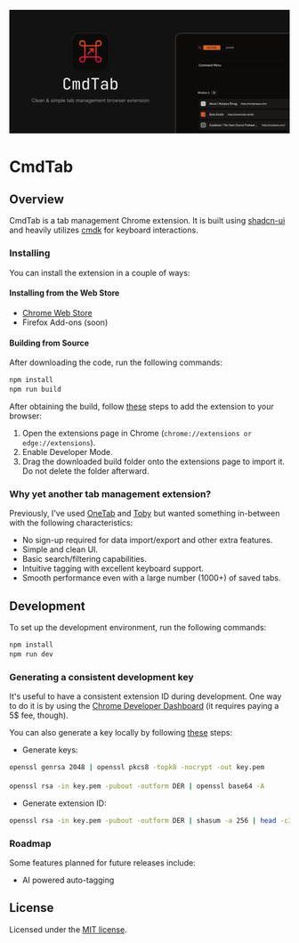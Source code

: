 ![og](./assets/og.png)

# CmdTab

## Overview

CmdTab is a tab management Chrome extension. It is built using [shadcn-ui](https://github.com/shadcn-ui/ui) and heavily utilizes [cmdk](https://github.com/pacocoursey/cmdk) for keyboard interactions.

### Installing

You can install the extension in a couple of ways:

#### Installing from the Web Store

-   [Chrome Web Store](https://chromewebstore.google.com/detail/cmdtab/cnhamlcjfdekdinhkfmllfdjamcncbkl)
-   Firefox Add-ons (soon)

#### Building from Source

After downloading the code, run the following commands:

```bash
npm install
npm run build
```

After obtaining the build, follow [these](https://developer.chrome.com/docs/extensions/get-started/tutorial/hello-world#load-unpacked) steps to add the extension to your browser:

1. Open the extensions page in Chrome (`chrome://extensions or edge://extensions`).
2. Enable Developer Mode.
3. Drag the downloaded build folder onto the extensions page to import it. Do not delete the folder afterward.

### Why yet another tab management extension?

Previously, I've used [OneTab](https://chromewebstore.google.com/detail/onetab/chphlpgkkbolifaimnlloiipkdnihall) and [Toby](https://chromewebstore.google.com/detail/toby-for-chrome/hddnkoipeenegfoeaoibdmnaalmgkpip) but wanted something in-between with the following characteristics:

-   No sign-up required for data import/export and other extra features.
-   Simple and clean UI.
-   Basic search/filtering capabilities.
-   Intuitive tagging with excellent keyboard support.
-   Smooth performance even with a large number (1000+) of saved tabs.

## Development

To set up the development environment, run the following commands:

```bash
npm install
npm run dev
```

### Generating a consistent development key

It's useful to have a consistent extension ID during development. One way to do it is by using the [Chrome Developer Dashboard](https://developer.chrome.com/docs/extensions/reference/manifest/key#keep-consistent-id) (it requires paying a 5$ fee, though).

You can also generate a key locally by following [these](https://stackoverflow.com/a/46739698) steps:

-   Generate keys:

```bash
openssl genrsa 2048 | openssl pkcs8 -topk8 -nocrypt -out key.pem

openssl rsa -in key.pem -pubout -outform DER | openssl base64 -A
```

-   Generate extension ID:

```bash
openssl rsa -in key.pem -pubout -outform DER | shasum -a 256 | head -c32 | tr 0-9a-f a-p
```

### Roadmap

Some features planned for future releases include:

-   AI powered auto-tagging

## License

Licensed under the [MIT license](https://github.com/shadcn/ui/blob/main/LICENSE.md).
